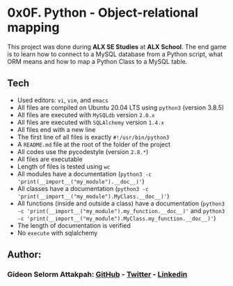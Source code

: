 # 0x0F. Python - Object-relational mapping

This project was done during **ALX SE Studies** at **ALX School**. The end game is to learn how to connect to a MySQL database from a Python script, what ORM means and how to map a Python Class to a MySQL table.

## Tech
* Used editors: `vi`, `vim`, and `emacs`
* All files are compiled on Ubuntu 20.04 LTS using `python3` (version 3.8.5)
* All files are executed with `MySQLdb` version `2.0.x`
* All files are executed with `SQLAlchemy` version `1.4.x`
* All files end with a new line
* The first line of all files is exactly `#!/usr/bin/python3`
* A `README.md` file at the root of the folder of the project
* All codes use the pycodestyle (version `2.8.*`)
* All files are executable
* Length of files is tested using `wc`
* All modules have a documentation (`python3 -c 'print(__import__("my_module").__doc__)'`)
* All classes have a documentation (`python3 -c 'print(__import__("my_module").MyClass.__doc__)'`)
* All functions (inside and outside a class) have a documentation (`python3 -c 'print(__import__("my_module").my_function.__doc__)'` and `python3 -c 'print(__import__("my_module").MyClass.my_function.__doc__)'`)
* The length of documentation is verified
* No `execute` with sqlalchemy

## Author:
### Gideon Selorm Attakpah: [GitHub](https://github.com/iamgideonchrist) - [Twitter](https://twitter.com/iamgideonchrist) - [Linkedin](https://www.linkedin.com/in/iamgideonchrist/)
